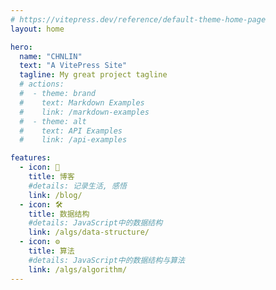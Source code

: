 ```yaml
---
# https://vitepress.dev/reference/default-theme-home-page
layout: home

hero:
  name: "CHNLIN"
  text: "A VitePress Site"
  tagline: My great project tagline
  # actions:
  #  - theme: brand
  #    text: Markdown Examples
  #    link: /markdown-examples
  #  - theme: alt
  #    text: API Examples
  #    link: /api-examples

features:
  - icon: 📰
    title: 博客
    #details: 记录生活, 感悟
    link: /blog/
  - icon: 🛠️
    title: 数据结构
    #details: JavaScript中的数据结构
    link: /algs/data-structure/
  - icon: ⚙️
    title: 算法
    #details: JavaScript中的数据结构与算法
    link: /algs/algorithm/
---
```


